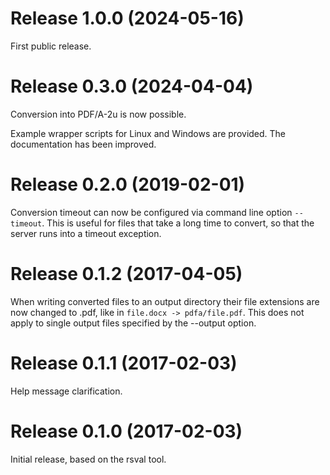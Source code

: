 # Release 1.0.0 (2024-05-16)

First public release.

# Release 0.3.0 (2024-04-04)

Conversion into PDF/A-2u is now possible.

Example wrapper scripts for Linux and Windows are provided. The documentation
has been improved.

# Release 0.2.0 (2019-02-01)

Conversion timeout can now be configured via command line option `--timeout`.
This is useful for files that take a long time to convert, so that the server
runs into a timeout exception.

# Release 0.1.2 (2017-04-05)

When writing converted files to an output directory their file extensions are
now changed to .pdf, like in `file.docx -> pdfa/file.pdf`. This does not apply
to single output files specified by the --output option.

# Release 0.1.1 (2017-02-03)

Help message clarification.

# Release 0.1.0 (2017-02-03)

Initial release, based on the rsval tool.
